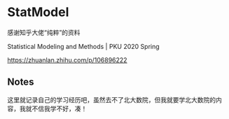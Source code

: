 # StatModel

感谢知乎大佬“纯粹”的资料

Statistical Modeling and Methods | PKU 2020 Spring

https://zhuanlan.zhihu.com/p/106896222

## Notes

这里就记录自己的学习经历吧，虽然去不了北大数院，但我就要学北大数院的内容，我就不信我学不好，凑！
